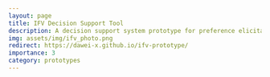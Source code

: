 ```yaml
---
layout: page
title: IFV Decision Support Tool
description: A decision support system prototype for preference elicitation and aggregation.
img: assets/img/ifv_photo.png
redirect: https://dawei-x.github.io/ifv-prototype/
importance: 3
category: prototypes
---
```


